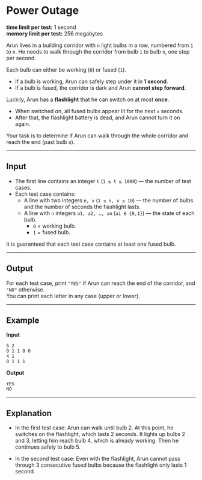 # Power Outage

**time limit per test:** 1 second  
**memory limit per test:** 256 megabytes  

Arun lives in a building corridor with `n` light bulbs in a row, numbered from `1` to `n`. He needs to walk through the corridor from bulb `1` to bulb `n`, one step per second.  

Each bulb can either be working (`0`) or fused (`1`).  

- If a bulb is working, Arun can safely step under it in **1 second**.  
- If a bulb is fused, the corridor is dark and Arun **cannot step forward**.  

Luckily, Arun has a **flashlight** that he can switch on at most **once**.  
- When switched on, all fused bulbs appear lit for the next `x` seconds.  
- After that, the flashlight battery is dead, and Arun cannot turn it on again.  

Your task is to determine if Arun can walk through the whole corridor and reach the end (past bulb `n`).  

---

## Input
- The first line contains an integer `t` (`1 ≤ t ≤ 1000`) — the number of test cases.  
- Each test case contains:  
  - A line with two integers `n, x` (`1 ≤ n, x ≤ 10`) — the number of bulbs and the number of seconds the flashlight lasts.  
  - A line with `n` integers `a1, a2, …, an` (`ai ∈ {0,1}`) — the state of each bulb.  
    - `0` = working bulb.  
    - `1` = fused bulb.  

It is guaranteed that each test case contains at least one fused bulb.  

---

## Output
For each test case, print `"YES"` if Arun can reach the end of the corridor, and `"NO"` otherwise.  
You can print each letter in any case (upper or lower).  

---

## Example

**Input**  
```
5 2
0 1 1 0 0
4 1
0 1 1 1
```

**Output**  
```
YES
NO
```
---
## Explanation
- In the first test case: Arun can walk until bulb 2. At this point, he switches on the flashlight, which lasts 2 seconds. It lights up bulbs 2 and 3, letting him reach bulb 4, which is already working. Then he continues safely to bulb 5.   

- In the second test case: Even with the flashlight, Arun cannot pass through 3 consecutive fused bulbs because the flashlight only lasts 1 second. 
